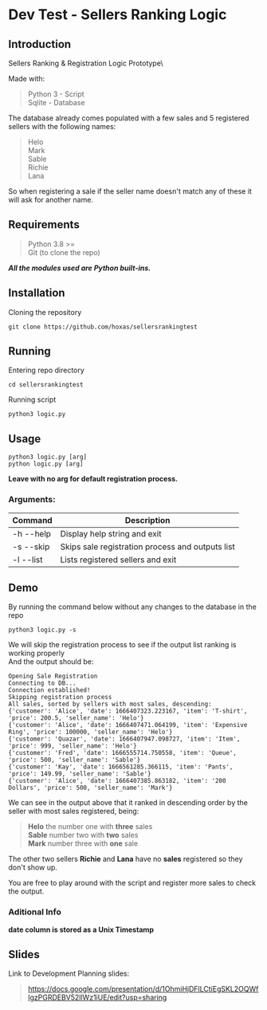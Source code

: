 # Dev Test - Sellers Ranking Logic

## Introduction
Sellers Ranking & Registration Logic Prototype\

Made with:
>Python 3 - Script\
>Sqlite - Database

The database already comes populated with a few sales and 5 registered sellers with the following names:
> Helo\
> Mark\
> Sable\
> Richie\
> Lana

So when registering a sale if the seller name doesn't match any of these it will ask for another name.

## Requirements
> Python 3.8 >=\
> Git (to clone the repo)

***All the modules used are Python built-ins.***

## Installation
Cloning the repository
```
git clone https://github.com/hoxas/sellersrankingtest
```

## Running
Entering repo directory
```
cd sellersrankingtest
```
Running script
```
python3 logic.py
```

## Usage
```
python3 logic.py [arg]
python logic.py [arg]
```
**Leave with no arg for default registration process.**
### Arguments:
| Command | Description |
| ------- | ----------- |
| -h --help | Display help string and exit |
| -s --skip | Skips sale registration process and outputs list |
| -l --list |  Lists registered sellers and exit |
          
## Demo
By running the command below without any changes to the database in the repo
```
python3 logic.py -s
```
We will skip the registration process to see if the output list ranking is working properly\
And the output should be:
```
Opening Sale Registration
Connecting to DB... 
Connection established!
Skipping registration process
All sales, sorted by sellers with most sales, descending:
{'customer': 'Alice', 'date': 1666407323.223167, 'item': 'T-shirt', 'price': 200.5, 'seller_name': 'Helo'}
{'customer': 'Alice', 'date': 1666407471.064199, 'item': 'Expensive Ring', 'price': 100000, 'seller_name': 'Helo'}
{'customer': 'Quazar', 'date': 1666407947.098727, 'item': 'Item', 'price': 999, 'seller_name': 'Helo'}
{'customer': 'Fred', 'date': 1666555714.750558, 'item': 'Queue', 'price': 500, 'seller_name': 'Sable'}
{'customer': 'Kay', 'date': 1666561285.366115, 'item': 'Pants', 'price': 149.99, 'seller_name': 'Sable'}
{'customer': 'Alice', 'date': 1666407385.863182, 'item': '200 Dollars', 'price': 500, 'seller_name': 'Mark'}
```
We can see in the output above that it ranked in descending order by the seller with most sales registered, being:
> **Helo** the number one with **three** sales\
> **Sable** number two with **two** sales\
> **Mark** number three with **one** sale

The other two sellers **Richie** and **Lana** have no **sales** registered so they don't show up. 

You are free to play around with the script and register more sales to check the output.

### Aditional Info

**date column is stored as a Unix Timestamp**

## Slides
Link to Development Planning slides:
> https://docs.google.com/presentation/d/1OhmiHjDFlLCtiEgSKL2OQWflgzPGRDEBV52llWz1iUE/edit?usp=sharing